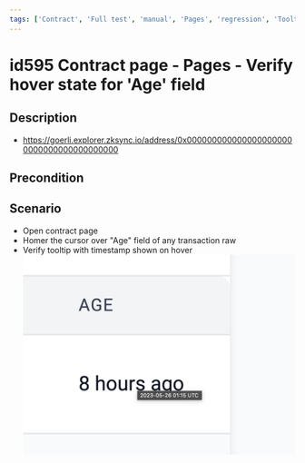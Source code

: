 ```yaml
---
tags: ['Contract', 'Full test', 'manual', 'Pages', 'regression', 'Tooltip', 'Active']
---
```


# id595 Contract page - Pages - Verify hover state for 'Age' field

## Description
  - https://goerli.explorer.zksync.io/address/0x0000000000000000000000000000000000000000

## Precondition


## Scenario
- Open contract page
- Homer the cursor over "Age" field of any transaction raw
- Verify tooltip with timestamp shown on hover
  ![Screenshot](../../../../static/img/Pages/Contracts/id595_1.png)